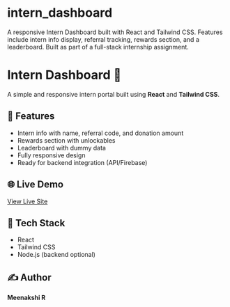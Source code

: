 # intern_dashboard
A responsive Intern Dashboard built with React and Tailwind CSS. Features include intern info display, referral tracking, rewards section, and a leaderboard. Built as part of a full-stack internship assignment.
# Intern Dashboard 🚀

A simple and responsive intern portal built using **React** and **Tailwind CSS**.

## 🔧 Features
- Intern info with name, referral code, and donation amount
- Rewards section with unlockables
- Leaderboard with dummy data
- Fully responsive design
- Ready for backend integration (API/Firebase)

## 🌐 Live Demo
[View Live Site](https://meenakshi-intern-dashboard.netlify.app)

## 📂 Tech Stack
- React
- Tailwind CSS
- Node.js (backend optional)

## ✍️ Author
**Meenakshi R**

